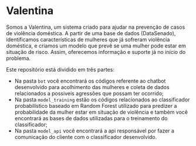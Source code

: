 # Valentina
Somos a Valentina, um sistema criado para ajudar na prevenção de casos de violência doméstica. A partir de uma base de dados (DataSenado), identificamos características de mulheres que já sofreram violência doméstica, e criamos um modelo que prevê se uma mulher pode estar em situação de risco. Assim, oferecemos informação e suporte já no início do problema.

Este repositório está dividido em três partes:
* Na pasta ```bot``` você encontrará os códigos referente ao chatbot desenvolvido para acolhimento das mulheres e coleta de dados relacionados a possiveis agressões que possam ter ocorrido;
* Na pasta ```model_training``` estão os códigos relacionados ao classificador probabilístico baseado em Random Forest utilizado para predizer a probabilidade da mulher estar em situação de violência e também você encontrará as bases de dados utilizadas para o treinamento do classificador;
* Na pasta ```model_api``` você encontrará a api responsável por fazer a comunicação do cliente com o classificador desenvolvido.
